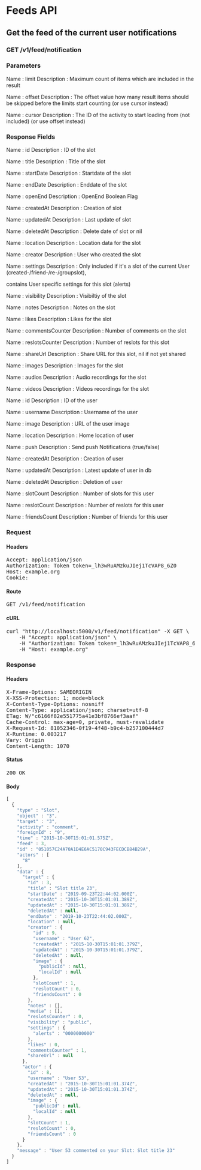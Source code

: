 # Feeds API

## Get the feed of the current user notifications

### GET /v1/feed/notification

### Parameters

Name : limit
Description : Maximum count of items which are included in the result

Name : offset
Description : The offset value how many result items should be skipped before the limits start counting (or use cursor instead)

Name : cursor
Description : The ID of the activity to start loading from (not included) (or use offset instead)


### Response Fields

Name : id
Description : ID of the slot

Name : title
Description : Title of the slot

Name : startDate
Description : Startdate of the slot

Name : endDate
Description : Enddate of the slot

Name : openEnd
Description : OpenEnd Boolean Flag

Name : createdAt
Description : Creation of slot

Name : updatedAt
Description : Last update of slot

Name : deletedAt
Description : Delete date of slot or nil

Name : location
Description : Location data for the slot

Name : creator
Description : User who created the slot

Name : settings
Description : Only included if it&#39;s a slot of the current User (created-/friend-/re-/groupslot),

contains User specific settings for this slot (alerts)

Name : visibility
Description : Visibiltiy of the slot

Name : notes
Description : Notes on the slot

Name : likes
Description : Likes for the slot

Name : commentsCounter
Description : Number of comments on the slot

Name : reslotsCounter
Description : Number of reslots for this slot

Name : shareUrl
Description : Share URL for this slot, nil if not yet shared

Name : images
Description : Images for the slot

Name : audios
Description : Audio recordings for the slot

Name : videos
Description : Videos recordings for the slot

Name : id
Description : ID of the user

Name : username
Description : Username of the user

Name : image
Description : URL of the user image

Name : location
Description : Home location of user

Name : push
Description : Send push Notifications (true/false)

Name : createdAt
Description : Creation of user

Name : updatedAt
Description : Latest update of user in db

Name : deletedAt
Description : Deletion of user

Name : slotCount
Description : Number of slots for this user

Name : reslotCount
Description : Number of reslots for this user

Name : friendsCount
Description : Number of friends for this user

### Request

#### Headers

<pre>Accept: application/json
Authorization: Token token=_lh3wRuAMzkuJIej1TcVAP8_6Z0
Host: example.org
Cookie: </pre>

#### Route

<pre>GET /v1/feed/notification</pre>

#### cURL

<pre class="request">curl &quot;http://localhost:5000/v1/feed/notification&quot; -X GET \
	-H &quot;Accept: application/json&quot; \
	-H &quot;Authorization: Token token=_lh3wRuAMzkuJIej1TcVAP8_6Z0&quot; \
	-H &quot;Host: example.org&quot;</pre>

### Response

#### Headers

<pre>X-Frame-Options: SAMEORIGIN
X-XSS-Protection: 1; mode=block
X-Content-Type-Options: nosniff
Content-Type: application/json; charset=utf-8
ETag: W/&quot;c6166f82e551775a41e3bf8766ef3aaf&quot;
Cache-Control: max-age=0, private, must-revalidate
X-Request-Id: 81052346-0f19-4f48-b9c4-b257100444d7
X-Runtime: 0.003217
Vary: Origin
Content-Length: 1070</pre>

#### Status

<pre>200 OK</pre>

#### Body

```javascript
[
  {
    "type" : "Slot",
    "object" : "3",
    "target" : "3",
    "activity" : "comment",
    "foreignId" : "9",
    "time" : "2015-10-30T15:01:01.575Z",
    "feed" : 3,
    "id" : "051057C24A70A1D4E6AC5170C943FECDCB84B29A",
    "actors" : [
      "8"
    ],
    "data" : {
      "target" : {
        "id" : 3,
        "title" : "Slot title 23",
        "startDate" : "2019-09-23T22:44:02.000Z",
        "createdAt" : "2015-10-30T15:01:01.389Z",
        "updatedAt" : "2015-10-30T15:01:01.389Z",
        "deletedAt" : null,
        "endDate" : "2019-10-23T22:44:02.000Z",
        "location" : null,
        "creator" : {
          "id" : 9,
          "username" : "User 62",
          "createdAt" : "2015-10-30T15:01:01.379Z",
          "updatedAt" : "2015-10-30T15:01:01.379Z",
          "deletedAt" : null,
          "image" : {
            "publicId" : null,
            "localId" : null
          },
          "slotCount" : 1,
          "reslotCount" : 0,
          "friendsCount" : 0
        },
        "notes" : [],
        "media" : [],
        "reslotsCounter" : 0,
        "visibility" : "public",
        "settings" : {
          "alerts" : "0000000000"
        },
        "likes" : 0,
        "commentsCounter" : 1,
        "shareUrl" : null
      },
      "actor" : {
        "id" : 8,
        "username" : "User 53",
        "createdAt" : "2015-10-30T15:01:01.374Z",
        "updatedAt" : "2015-10-30T15:01:01.374Z",
        "deletedAt" : null,
        "image" : {
          "publicId" : null,
          "localId" : null
        },
        "slotCount" : 1,
        "reslotCount" : 0,
        "friendsCount" : 0
      }
    },
    "message" : "User 53 commented on your Slot: Slot title 23"
  }
]
```
